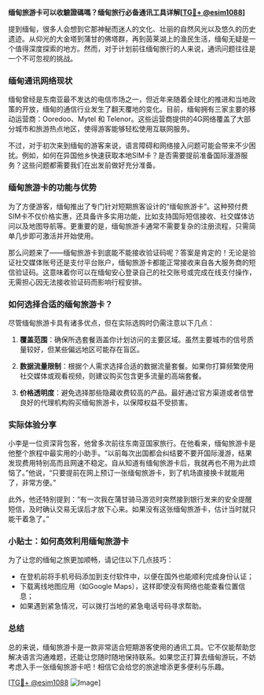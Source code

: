 **缅甸旅游卡可以收驗證碼嗎？缅甸旅行必备通讯工具详解[[TG💪+ @esim1088](https://t.me/s/esim1088)]**

提到缅甸，很多人会想到它那神秘而迷人的文化、壮丽的自然风光以及悠久的历史遗迹。从仰光的大金塔到蒲甘的佛塔群，再到茵莱湖上的渔民生活，缅甸无疑是一个值得深度探索的地方。然而，对于计划前往缅甸旅行的人来说，通讯问题往往是一个不可忽视的挑战。

### 缅甸通讯网络现状

缅甸曾经是东南亚最不发达的电信市场之一，但近年来随着全球化的推进和当地政策的开放，缅甸的通信行业发生了翻天覆地的变化。目前，缅甸拥有三家主要的移动运营商：Ooredoo、Mytel 和 Telenor。这些运营商提供的4G网络覆盖了大部分城市和旅游热点地区，使得游客能够轻松使用互联网服务。

不过，对于初次来到缅甸的游客来说，语言障碍和网络接入问题可能会带来不少困扰。例如，如何在异国他乡快速获取本地SIM卡？是否需要提前准备国际漫游服务？这些问题都需要我们在出发前做好充分准备。

### 缅甸旅游卡的功能与优势

为了方便游客，缅甸推出了专门针对短期旅客设计的“缅甸旅游卡”。这种预付费SIM卡不仅价格实惠，还具备许多实用功能，比如支持国际短信接收、社交媒体访问以及地图导航等。更重要的是，缅甸旅游卡通常不需要复杂的注册流程，只需简单几步即可激活并开始使用。

那么问题来了——缅甸旅游卡到底能不能接收验证码呢？答案是肯定的！无论是验证社交媒体账号还是支付平台账户，缅甸旅游卡都能正常接收来自各大服务商的短信验证码。这意味着你可以在缅甸安心登录自己的社交账号或完成在线支付操作，无需担心因无法接收验证码而影响行程安排。

### 如何选择合适的缅甸旅游卡？

尽管缅甸旅游卡具有诸多优点，但在实际选购时仍需注意以下几点：

1. **覆盖范围**：确保所选套餐涵盖你计划访问的主要区域。虽然主要城市的信号质量较好，但某些偏远地区可能存在盲区。
   
2. **数据流量限制**：根据个人需求选择合适的数据流量套餐。如果你打算频繁使用社交媒体或观看视频，则建议购买包含更多流量的高端套餐。
   
3. **价格透明度**：避免选择那些隐藏收费较高的产品。最好通过官方渠道或者信誉良好的代理机构购买缅甸旅游卡，以保障权益不受损害。

### 实际体验分享

小李是一位资深背包客，他曾多次前往东南亚国家旅行。在他看来，缅甸旅游卡是他整个旅程中最实用的小助手。“以前每次出国都会纠结要不要开国际漫游，结果发现费用特别高而且网速不稳定。自从知道有缅甸旅游卡后，我就再也不用为此烦恼了。”他说，“只要提前在网上预订一张缅甸旅游卡，到了机场直接换卡就能用了，非常方便。”

此外，他还特别提到：“有一次我在蒲甘骑马游览时突然接到银行发来的安全提醒短信，及时确认交易无误后才放下心来。如果没有这张缅甸旅游卡，估计当时就只能干着急了。”

### 小贴士：如何高效利用缅甸旅游卡

为了让您的缅甸之旅更加顺畅，请记住以下几点技巧：

- 在登机前将手机号码添加到支付软件中，以便在国外也能顺利完成身份认证；
- 下载离线地图应用（如Google Maps），这样即使没有网络也能查看位置信息；
- 如果遇到紧急情况，可以拨打当地的紧急电话号码寻求帮助。

### 总结

总的来说，缅甸旅游卡是一款非常适合短期游客使用的通讯工具。它不仅能帮助您解决语言沟通难题，还能让您随时随地保持联系。如果您正打算去缅甸游玩，不妨考虑入手一张缅甸旅游卡吧！相信它会给您的旅途增添更多便利与乐趣。

[[TG💪+ @esim1088](https://t.me/s/esim1088) ![Image](https://i.postimg.cc/4NQfJmqS/Snipaste-2025-05-13-00-14-12.png)]